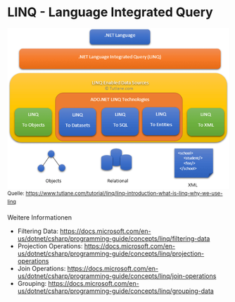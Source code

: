 # LINQ - Language Integrated Query
![](linq-architecture-diagram.png)
<sup>Quelle: https://www.tutlane.com/tutorial/linq/linq-introduction-what-is-linq-why-we-use-linq</sup>

Weitere Informationen
- Filtering Data: https://docs.microsoft.com/en-us/dotnet/csharp/programming-guide/concepts/linq/filtering-data
- Projection Operations: https://docs.microsoft.com/en-us/dotnet/csharp/programming-guide/concepts/linq/projection-operations
- Join Operations: https://docs.microsoft.com/en-us/dotnet/csharp/programming-guide/concepts/linq/join-operations
- Grouping: https://docs.microsoft.com/en-us/dotnet/csharp/programming-guide/concepts/linq/grouping-data